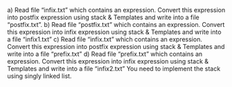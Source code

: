 a) Read file “infix.txt” which contains an expression. Convert this expression into postfix
expression using stack &amp; Templates and write into a file “postfix.txt”.
b) Read file “postfix.txt” which contains an expression. Convert this expression into infix
expression using stack &amp; Templates and write into a file “infix1.txt”
c) Read file “infix.txt” which contains an expression. Convert this expression into postfix
expression using stack &amp; Templates and write into a file “prefix.txt”
d) Read file “prefix.txt” which contains an expression. Convert this expression into infix
expression using stack &amp; Templates and write into a file “infix2.txt”
You need to implement the stack using singly linked list.